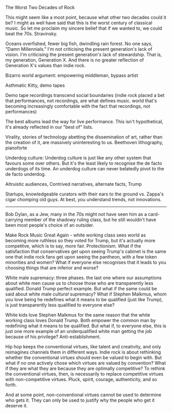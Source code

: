 The Worst Two Decades of Rock

This might seem like a moot point, because what other two decades could it be? I might as well have said that this is the worst century of classical music.
So let me proclaim my sincere belief that if we wanted to, we could beat the 70s. Stravinsky.

Oceans overfished, fewer big fish, dwindling rain forest. No one says, "Damn Millennials." I'm not criticising the present generation's lack of vision. I'm criticising the present generation's lack of stewardship. That is, my generation, Generation X. And there is no greater reflection of Generation X's values than indie rock.

Bizarro world argument: empowering middleman, bypass artist

Asthmatic Kitty, demo tapes

Demo tape recordings transcend social boundaries (indie rock placed a bet that performances, not recordings, are what defines music. world that's becoming increasingly comfortable with the fact that recordings, not performances)

The best albums lead the way for live performance. This isn't hypothetical, it's already reflected in our "best of" lists.

Virality, stories of technology abetting the dissemination of art, rather than the creation of it, are massively uninteresting to us. Beethoven lithography, pianoforte

Underdog culture: Underdog culture is just like any other system that favours some over others. But it's the least likely to recognise the de facto underdogs of its time. An underdog culture can never belatedly pivot to the de facto underdog.

Altruistic audiences, Contrived narratives, alternate facts, Trump

Startups, knowledgeable curators with their ears to the ground vs. Zappa's cigar chomping old guys. At best, you understand trends, not innovations.

----

Bob Dylan, as a Jew, many in the 70s might not have seen him as a card-carrying member of the shadowy ruling class, but he still wouldn't have been most people's choice of an outsider.

Make Rock Music Great Again - white working class sees world as becoming more ruthless so they voted for Trump, but it's actually more competitve, which is to say, more fair. Protectionism. What if the satisfaction that conservatives get upon seeing Trump's cabinet is the same one that indie rock fans get upon seeing the pantheon, with a few token minorities and women? What if everyone else recognises that it leads to you choosing things that are inferior and worse?

White male supremacy: three phases. the last one where our assumptions about white men cause us to choose those who are transparently less qualified. Donald Trump perfect example. But what if the same could be said about white male *cultural* supremacy? What if Stephen Malkmus, whom you love being he redefines what it means to be qualified (just like Trump), is just transparently less qualified to everyone else?

White kids love Stephen Malkmus for the same reason that the white working class loves Donald Trump. Both empower the common man by redefining what it means to be qualified. But what if, to everyone else, this is just one more example of an underqualified white man getting the job because of his privilege? Anti-establishment.


Hip hop keeps the conventional virtues, like talent and creativity, and only reimagines channels them in different ways. Indie rock is about rethinking whether the conventional virtues should even be valued to begin with. But what if no one actively chose which virtues are valued by convention? What if they are what they are because they are optimally competitive? To rethink the conventional virtues, then, is necessarily to replace competitive virtues with non-competitive virtues. Pluck, spirit, courage, authenticity, and so forth.


And at some point, non-conventional virtues cannot be used to determine who gets it. They can only be used to justify why the people who get it deserve it.
